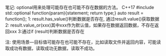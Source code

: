 笔记:
optional用来处理可能存在也可能不存在数据的方法。
C++17
#include <optional>
std::optional<type> function(param){statement; return type;}
auto result = function();
1: result.has_value()判断数据是否存在, 通过result.value()获取数据
2: result.value_or(xxx)其中xxx作为默认值，如果存在数据返回数据，不存在返回xxx
3:通过if (result)判断数据是否存在

注: 使用场景—目标值可能存在也可能不存在，比如读取文件并返回内容，可能读取成功有数据，读取成功无数据，读取不成功。